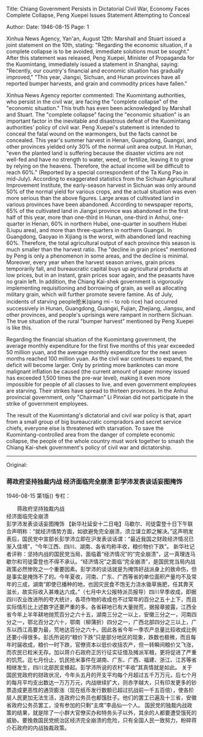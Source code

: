 Title: Chiang Government Persists in Dictatorial Civil War, Economy Faces Complete Collapse, Peng Xuepei Issues Statement Attempting to Conceal

Author: 
Date: 1946-08-15
Page: 1

Xinhua News Agency, Yan'an, August 12th: Marshall and Stuart issued a joint statement on the 10th, stating: "Regarding the economic situation, if a complete collapse is to be avoided, immediate solutions must be sought." After this statement was released, Peng Xuepei, Minister of Propaganda for the Kuomintang, immediately issued a statement in Shanghai, saying: "Recently, our country's financial and economic situation has gradually improved," "This year, Jiangxi, Sichuan, and Hunan provinces have all reported bumper harvests, and grain and commodity prices have fallen."

Xinhua News Agency reporter commented: The Kuomintang authorities, who persist in the civil war, are facing the "complete collapse" of the "economic situation." This truth has even been acknowledged by Marshall and Stuart. The "complete collapse" facing the "economic situation" is an important factor in the inevitable and disastrous defeat of the Kuomintang authorities' policy of civil war. Peng Xuepei's statement is intended to conceal the fatal wound on the warmongers, but the facts cannot be concealed. This year's summer harvest in Henan, Guangdong, Guangxi, and other provinces yielded only 30% of the normal unit area output. In Hunan, "even the planted land is suffering because the disaster victims are not well-fed and have no strength to water, weed, or fertilize, leaving it to grow by relying on the heavens. Therefore, the actual income will be difficult to reach 60%." (Reported by a special correspondent of the Ta Kung Pao in mid-July). According to exaggerated statistics from the Sichuan Agricultural Improvement Institute, the early-season harvest in Sichuan was only around 50% of the normal yield for various crops, and the actual situation was even more serious than the above figures. Large areas of cultivated land in various provinces have been abandoned. According to newspaper reports, 65% of the cultivated land in Jiangxi province was abandoned in the first half of this year, more than one-third in Hunan, one-third in Anhui, one-quarter in Henan, 60% in northern Hubei, one-quarter in southern Hubei (Liupu area), and more than three-quarters in northern Guangxi. In Guangdong, Gaoyao in Xijiang is the worst, with abandoned land reaching 60%. Therefore, the total agricultural output of each province this season is much smaller than the harvest ratio. The "decline in grain prices" mentioned by Peng is only a phenomenon in some areas, and the decline is minimal. Moreover, every year when the harvest season arrives, grain prices temporarily fall, and bureaucratic capital buys up agricultural products at low prices, but in an instant, grain prices soar again, and the peasants have no grain left. In addition, the Chiang Kai-shek government is vigorously implementing requisitioning and borrowing of grain, as well as allocating military grain, which will further promote severe famine. As of July, incidents of starving people抢米(qiang mi - to rob rice) had occurred successively in Hunan, Guangdong, Guangxi, Fujian, Zhejiang, Jiangsu, and other provinces, and people's uprisings were rampant in northern Sichuan. The true situation of the rural "bumper harvest" mentioned by Peng Xuepei is like this.

Regarding the financial situation of the Kuomintang government, the average monthly expenditure for the first five months of this year exceeded 50 million yuan, and the average monthly expenditure for the next seven months reached 100 million yuan. As the civil war continues to expand, the deficit will become larger. Only by printing more banknotes can more malignant inflation be caused (the current amount of paper money issued has exceeded 1,500 times the pre-war level), making it even more impossible for people of all classes to live, and even government employees are starving. Their strikes have spread to thirteen provinces. In the Anhui provincial government, only "Chairman" Li Pinxian did not participate in the strike of government employees.

The result of the Kuomintang's dictatorial and civil war policy is that, apart from a small group of big bureaucratic compradors and secret service chiefs, everyone else is threatened with starvation. To save the Kuomintang-controlled area from the danger of complete economic collapse, the people of the whole country must work together to smash the Chiang Kai-shek government's policy of civil war and dictatorship.



<hr /> 

Original: 


### 蒋政府坚持独裁内战  经济面临完全崩溃  彭学沛发表谈话妄图掩饰

1946-08-15
第1版()
专栏：

　　蒋政府坚持独裁内战  
    经济面临完全崩溃            
    彭学沛发表谈话妄图掩饰
    【新华社延安十二日电】马歇尔、司徒雷登十日下午联合声明称：“就经济情势方面，如欲避免完全崩溃，须立谋立即之解决。”这声明发表后，国民党中宣部长彭学沛立即在沪发表谈话谓：“最近我国之财政经济情况已渐入佳境”，“今年江西、四川、湖南、各省均称丰收，粮价物价下跌”。
    新华社记者评称：坚持内战的国民党当局，面临着“经济情况”的“完全崩溃”，这一真理连马歇尔和司徒雷登也不得不承认。“经济情况”之面临“完全崩溃”，是国民党当局内战政策必然惨败之一个重要因素。彭学沛的谈话就是为掩饰好战派身上的致命伤，但是事实是掩饰不了的。今年夏收，河南、广东、广西等省的单位面积产量均不及常年的三成，湖南“即使已播种的地，也因灾民食不饱无力浇水锄草施肥，任其靠天滋长，故实际收入甚难达六成。”（七月中大公报特派员报导）四川早季收成，即据四川农业改进所的夸大统计，各项作物的收成也不过常年的百分之五十上下，而且实际情形比上述数字还要严重的多。各省耕地已有大量抛荒，据报章披露，江西全省今年上半年耕地抛荒百分之六十五，湖南三分之一以上，安徽三分之一，河南四分之一，鄂北百分之六十，鄂南（柳蒲折）四分之一，广西北部四分之三以上，广东以西江高要为最，荒地达百分之六十。因此各省今年一季农产总量比较收成比例还要小得很多。彭氏所说的“粮价下跌”只是部分地区的现象，跌数也极微，而且每年时届收成，粮价一时下跌，官僚资本以低价收括农产，但一转瞬间粮价又飞涨，而农民已粒米无存。加以蒋介石政府正厉行征实征借及摊派军粮，更将促进了严重的饥荒。迄七月份止，饥民抢米事件在湖南、广东、广西、福建、浙江、江苏等省相继发生，四川北部民变蜂起。彭学沛所说的农村“丰收”其真情就是如此。
    关于国民党政府的财政状况，今年头五月的开支平均每个月超过五千万万元，后七个月的每月平均支出数达一万万万元，内战继续扩大，则赤字越大，只有印发更多的钞票造成更恶性的通货膨涨（现在纸币发行数额已超过抗战前一千五百倍），使各阶层人民更加无法生活，连政府公务员也都饿肚子。他们的罢工已遍及十三省，安徽省政府公务员罢工，没有参加的只剩“主席”李品仙一个人。
    国民党的独裁内战政策的结果，就是除了一小群大官僚买办和特务头子以外，其余的人都要遭受饿死的威胁。要挽救国民党统治区经济完全崩溃的危险，只有全国人民一致努力，粉碎蒋介石政府的内战独裁政策。

